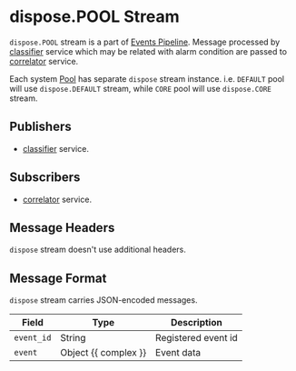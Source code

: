 # dispose.POOL Stream

`dispose.POOL` stream is a part of [Events Pipeline](index.md#events-pipeline).
Message processed by [classifier](../../admin/services/classifier.md) service which may be related with alarm
condition are passed to [correlator](../../admin/services/correlator.md) service.

Each system [Pool](../../reference/concepts/pool/index.md) has separate
`dispose` stream instance. i.e. `DEFAULT` pool will use `dispose.DEFAULT` stream,
while `CORE` pool will use `dispose.CORE` stream.

## Publishers

- [classifier](../../admin/services/classifier.md) service.

## Subscribers

- [correlator](../../admin/services/correlator.md) service.

## Message Headers

`dispose` stream doesn't use additional headers.

## Message Format

`dispose` stream carries JSON-encoded messages.

| Field      | Type                 | Description         |
| ---------- | -------------------- | ------------------- |
| `event_id` | String               | Registered event id |
| `event`    | Object {{ complex }} | Event data          |
